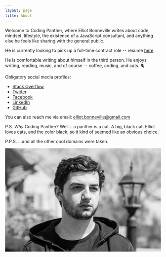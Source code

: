 ```yaml
---
layout: page
title: About
---
```


Welcome to Coding Panther, where Elliot Bonneville writes about code, mindset, lifestyle, the existence of a JavaScript consultant, and anything else he feels like sharing with the general public.

He is currently looking to pick up a full-time contract role -- resume [here](https://docs.google.com/document/d/1kXIFsEN-p_WrJIZT1PcOT7EnwFd-GblkOdg5tRWYSEE).

He is comfortable writing about himself in the third person. He enjoys writing, reading, music, and of course -- coffee, coding, and cats. 🐈

Obligatory social media profiles:

- [Stack Overflow](https://stackoverflow.com/users/339852/elliot-bonneville)
- [Twitter](https://twitter.com/elliotbnvl)
- [Facebook](https://facebook.com/elliotbnvl)
- [LinkedIn](https://linkedin.com/in/elliotbonneville)
- [GitHub](https://github.com/elliotbonneville)

You can also reach me via email: elliot.bonneville@gmail.com

P.S. _Why_ Coding Panther? Well... a panther is a cat. A big, black cat. Elliot loves cats, and the color black, so it kind of seemed like an obvious choice.

P.P.S. ...and all the other cool domains were taken.

![Elliot](/public/elliotbonneville.jpg)
